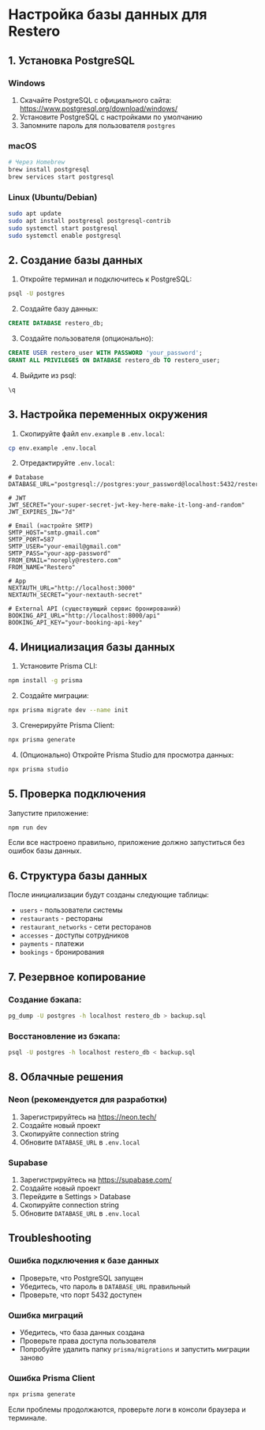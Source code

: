 # Настройка базы данных для Restero

## 1. Установка PostgreSQL

### Windows
1. Скачайте PostgreSQL с официального сайта: https://www.postgresql.org/download/windows/
2. Установите PostgreSQL с настройками по умолчанию
3. Запомните пароль для пользователя `postgres`

### macOS
```bash
# Через Homebrew
brew install postgresql
brew services start postgresql
```

### Linux (Ubuntu/Debian)
```bash
sudo apt update
sudo apt install postgresql postgresql-contrib
sudo systemctl start postgresql
sudo systemctl enable postgresql
```

## 2. Создание базы данных

1. Откройте терминал и подключитесь к PostgreSQL:
```bash
psql -U postgres
```

2. Создайте базу данных:
```sql
CREATE DATABASE restero_db;
```

3. Создайте пользователя (опционально):
```sql
CREATE USER restero_user WITH PASSWORD 'your_password';
GRANT ALL PRIVILEGES ON DATABASE restero_db TO restero_user;
```

4. Выйдите из psql:
```sql
\q
```

## 3. Настройка переменных окружения

1. Скопируйте файл `env.example` в `.env.local`:
```bash
cp env.example .env.local
```

2. Отредактируйте `.env.local`:
```env
# Database
DATABASE_URL="postgresql://postgres:your_password@localhost:5432/restero_db"

# JWT
JWT_SECRET="your-super-secret-jwt-key-here-make-it-long-and-random"
JWT_EXPIRES_IN="7d"

# Email (настройте SMTP)
SMTP_HOST="smtp.gmail.com"
SMTP_PORT=587
SMTP_USER="your-email@gmail.com"
SMTP_PASS="your-app-password"
FROM_EMAIL="noreply@restero.com"
FROM_NAME="Restero"

# App
NEXTAUTH_URL="http://localhost:3000"
NEXTAUTH_SECRET="your-nextauth-secret"

# External API (существующий сервис бронирований)
BOOKING_API_URL="http://localhost:8000/api"
BOOKING_API_KEY="your-booking-api-key"
```

## 4. Инициализация базы данных

1. Установите Prisma CLI:
```bash
npm install -g prisma
```

2. Создайте миграции:
```bash
npx prisma migrate dev --name init
```

3. Сгенерируйте Prisma Client:
```bash
npx prisma generate
```

4. (Опционально) Откройте Prisma Studio для просмотра данных:
```bash
npx prisma studio
```

## 5. Проверка подключения

Запустите приложение:
```bash
npm run dev
```

Если все настроено правильно, приложение должно запуститься без ошибок базы данных.

## 6. Структура базы данных

После инициализации будут созданы следующие таблицы:

- `users` - пользователи системы
- `restaurants` - рестораны
- `restaurant_networks` - сети ресторанов
- `accesses` - доступы сотрудников
- `payments` - платежи
- `bookings` - бронирования

## 7. Резервное копирование

### Создание бэкапа:
```bash
pg_dump -U postgres -h localhost restero_db > backup.sql
```

### Восстановление из бэкапа:
```bash
psql -U postgres -h localhost restero_db < backup.sql
```

## 8. Облачные решения

### Neon (рекомендуется для разработки)
1. Зарегистрируйтесь на https://neon.tech/
2. Создайте новый проект
3. Скопируйте connection string
4. Обновите `DATABASE_URL` в `.env.local`

### Supabase
1. Зарегистрируйтесь на https://supabase.com/
2. Создайте новый проект
3. Перейдите в Settings > Database
4. Скопируйте connection string
5. Обновите `DATABASE_URL` в `.env.local`

## Troubleshooting

### Ошибка подключения к базе данных
- Проверьте, что PostgreSQL запущен
- Убедитесь, что пароль в `DATABASE_URL` правильный
- Проверьте, что порт 5432 доступен

### Ошибка миграций
- Убедитесь, что база данных создана
- Проверьте права доступа пользователя
- Попробуйте удалить папку `prisma/migrations` и запустить миграции заново

### Ошибка Prisma Client
```bash
npx prisma generate
```

Если проблемы продолжаются, проверьте логи в консоли браузера и терминале.
